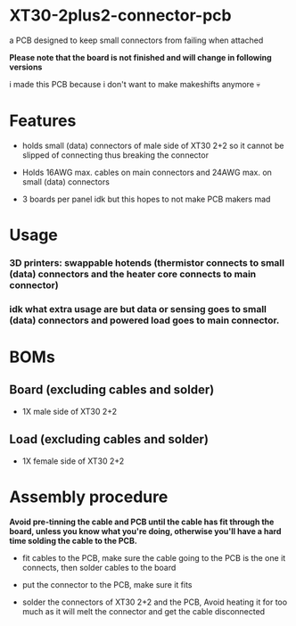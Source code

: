 # XT30-2plus2-connector-pcb
a PCB designed to keep small connectors from failing when attached

**Please note that the board is not finished and will change in following versions**

i made this PCB because i don't want to make makeshifts anymore 💀

# Features
- holds small (data) connectors of male side of XT30 2+2 so it cannot be slipped of connecting thus breaking the connector

- Holds 16AWG max. cables on main connectors and 24AWG max. on small (data) connectors

- 3 boards per panel idk but this hopes to not make PCB makers mad

# Usage
### 3D printers: swappable hotends (thermistor connects to small (data) connectors and the heater core connects to main connector)

### idk what extra usage are but data or sensing goes to small (data) connectors and powered load goes to main connector.

# BOMs

## Board (excluding cables and solder)
- 1X male side of XT30 2+2

## Load (excluding cables and solder)
- 1X female side of XT30 2+2

# Assembly procedure
**Avoid pre-tinning the cable and PCB until the cable has fit through the board, unless you know what you're doing, otherwise you'll have a hard time solding the cable to the PCB.**

- fit cables to the PCB, make sure the cable going to the PCB is the one it connects, then solder cables to the board

- put the connector to the PCB, make sure it fits

- solder the connectors of XT30 2+2 and the PCB, Avoid heating it for too much as it will melt the connector and get the cable disconnected
